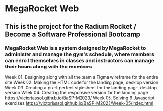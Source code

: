 # MegaRocket Web

## This is the project for the Radium Rocket / Become a Software Professional Bootcamp

### MegaRocket Web is a system designed by MegaRocket to administer and manage the gym's schedule, where members can enroll themselves in classes and instructors can manage their hours along with the members

Week 01. Designing along with all the team a Figma wireframe for the entire site
Week 02. Making the HTML code for the landing page, desktop version
Week 03. Creating a pixel-perfect stylesheet for the landing page, desktop version
Week 04. Creating the responsive version for the landing page
https://victoriassol.github.io/BaSP-M2023/
Week 05. Solving 6 Javascript exercises
https://victoriassol.github.io/BaSP-M2023/Week-05/index.html